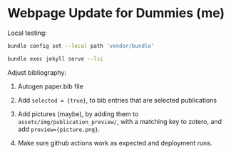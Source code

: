 # Webpage Update for Dummies (me)

Local testing:
```bash
bundle config set --local path 'vendor/bundle'

bundle exec jekyll serve --lsi
```

Adjust bibliography:
1. Autogen paper.bib file
2. Add `selected = {true}`, to bib entries that are selected publications
3. Add pictures (maybe), by adding them to `assets/img/publication_preview/`, with a matching key to zotero, and add `preview={picture.png}`.

4. Make sure github actions work as expected and deployment runs.
